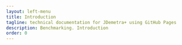 ```yaml
---
layout: left-menu
title: Introduction
tagline: technical documentation for JDemetra+ using GitHub Pages
description: Benchmarking. Introduction
order: 0
---
```

